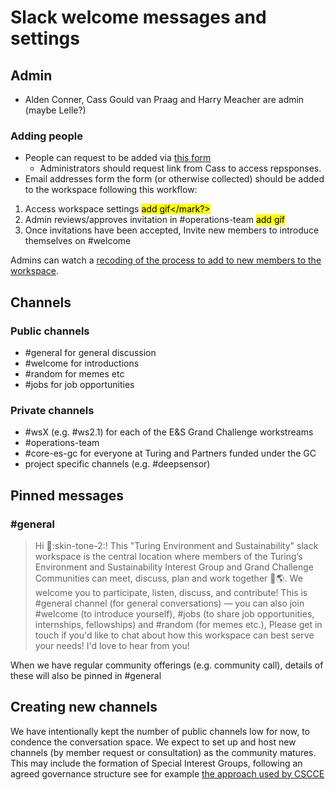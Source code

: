 # Slack welcome messages and settings

## Admin
- Alden Conner, Cass Gould van Praag and Harry Meacher are admin (maybe Lelle?)

### Adding people
- People can request to be added via [this form](https://forms.office.com/Pages/DesignPageV2.aspx?prevorigin=Marketing&origin=NeoPortalPage&subpage=design&id=p_SVQ1XklU-Knx-672OE-ZmEJNLHTHVFkqQ97AaCfn9UNU1PMUo4QkdYWTdXR0VPRlZSRjJQTktRWC4u&analysis=false)
    - Administrators should request link from Cass to access repsponses.
- Email addresses form the form (or otherwise collected) should be added to the workspace following this workflow:
1. Access workspace settings <mark>add gif</mark?>    
2. Admin reviews/approves invitation in #operations-team <mark>add gif</mark>
3. Once invitations have been accepted, Invite new members to introduce themselves on #welcome

Admins can watch a [recoding of the process to add to new members to the workspace](https://thealanturininstitute-my.sharepoint.com/:v:/g/personal/cgouldvanpraag_turing_ac_uk/EZH_BzHY6xpFiWBAdDtYKfsBHMz2tIopFjY4HKs2txAALw?e=Lk8sD1).

## Channels
### Public channels
- #general for general discussion
- #welcome for introductions
- #random for memes etc
- #jobs for job opportunities

### Private channels
- #wsX (e.g. #ws2.1) for each of the E&S Grand Challenge workstreams
- #operations-team
- #core-es-gc for everyone at Turing and Partners funded under the GC
- project specific channels (e.g. #deepsensor)


## Pinned messages

### #general
> Hi :wave::skin-tone-2:! This "Turing Environment and Sustainability" slack workspace is the central location where members of the Turing’s Environment and Sustainability Interest Group and Grand Challenge Communities can meet, discuss, plan and work together :rocket::earth_americas:. We welcome you to participate, listen, discuss, and contribute!
This is #general channel (for general conversations) — you can also join #welcome (to introduce yourself), #jobs (to share job opportunities, internships, fellowships) and #random (for memes etc.),
Please get in touch if you'd like to chat about how this workspace can best serve your needs! I'd love to hear from you!

When we have regular community offerings (e.g. community call), details of these will also be pinned in #general

## Creating new channels
We have intentionally kept the number of public channels low for now, to condence the conversation space. We expect to set up and host new channels (by member request or consultation) as the community matures. This may include the formation of Special Interest Groups, following an agreed governance structure see for example [the approach used by CSCCE](https://www.cscce.org/community/sigs/)